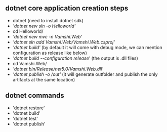 ## dotnet core application creation steps
* dotnet  (need to install dotnet sdk)
* *'dotnet new sln -o Helloworld'*
* cd Helloworld/
* *'dotnet new mvc -n Vamshi.Web'*
* *'dotnet sln add Vamshi.Web/Vamshi.Web.csproj'*
* *'dotnet build'* (by default it will come with debug mode, we can mention configuration as release like below)
* *'dotnet build --configuration release'* (the output is .dll files)
* cd Vamshi.Web/
* *'dotnet bin/Release/net5.0/Vamshi.Web.dll'*
* *'dotnet publish -o /out'*  (it will generate outfolder and publish the only artifacts at the same location)

## dotnet commands
* 'dotnet restore'
* 'dotnet build'
* 'dotnet test'
* 'dotnet publish'

